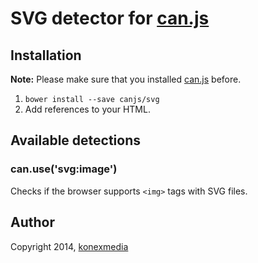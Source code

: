 # SVG detector for [can.js](https://github.com/canjs)

## Installation

**Note:** Please make sure that you installed [can.js](https://github.com/canjs/can) before.

1. `bower install --save canjs/svg`
2. Add references to your HTML.

## Available detections

### can.use('svg:image')

Checks if the browser supports `<img>` tags with SVG files.

## Author

Copyright 2014, [konexmedia](http://konexmedia.com)